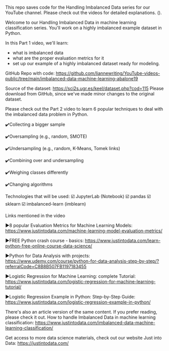 This repo saves code for the Handling Imbalanced Data series for our YouTube channel. Please check out the videos for detailed explanations. ().

Welcome to our Handling Imbalanced Data in machine learning classification series. You'll work on a highly imbalanced example dataset in Python.

In this Part 1 video,  we'll learn:
- what is imbalanced data
- what are the proper evaluation metrics for it
- set up our example of a highly imbalanced dataset ready for modeling. 

GitHub Repo with code: https://github.com/liannewriting/YouTube-videos-public/tree/main/imbalanced-data-machine-learning-abalone19

Source of the dataset: https://sci2s.ugr.es/keel/dataset.php?cod=115 Please download from GitHub, since we've made minor changes to the original dataset.

Please check out the Part 2 video to learn 6 popular techniques to deal with the imbalanced data problem in Python.

✔️Collecting a bigger sample

✔️Oversampling (e.g., random, SMOTE)

✔️Undersampling (e.g., random, K-Means, Tomek links)

✔️Combining over and undersampling

✔️Weighing classes differently

✔️Changing algorithms


Technologies that will be used:
☑️ JupyterLab (Notebook)
☑️ pandas
☑️ sklearn
☑️ imbalanced-learn (imblearn)


Links mentioned in the video

►8 popular Evaluation Metrics for Machine Learning Models: https://www.justintodata.com/machine-learning-model-evaluation-metrics/

►FREE Python crash course - basics: https://www.justintodata.com/learn-python-free-online-course-data-science/

►Python for Data Analysis with projects: https://www.udemy.com/course/python-for-data-analysis-step-by-step/?referralCode=C8B8B507FB1197183455

►Logistic Regression for Machine Learning: complete Tutorial: https://www.justintodata.com/logistic-regression-for-machine-learning-tutorial/

►Logistic Regression Example in Python: Step-by-Step Guide: https://www.justintodata.com/logistic-regression-example-in-python/

There's also an article version of the same content. If you prefer reading, please check it out. How to handle Imbalanced Data in machine learning classification: https://www.justintodata.com/imbalanced-data-machine-learning-classification/

Get access to more data science materials, check out our website Just into Data: https://justintodata.com/
